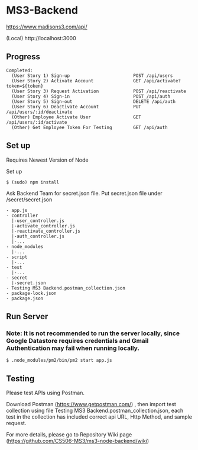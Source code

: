 # MS3-Backend

https://www.madisons3.com/api/

(Local) http://localhost:3000

## Progress

```
Completed: 
  (User Story 1) Sign-up                        POST /api/users
  (User Story 2) Activate Account               GET /api/activate?token=${token}
  (User Story 3) Request Activation             POST /api/reactivate
  (User Story 4) Sign-in                        POST /api/auth
  (User Story 5) Sign-out                       DELETE /api/auth
  (User Story 6) Deactivate Account             PUT /api/users/:id/deactivate
  (Other) Employee Activate User                GET /api/users/:id/activate
  (Other) Get Employee Token For Testing        GET /api/auth
```
  

## Set up
Requires Newest Version of Node

Set up
```
$ (sudo) npm install
```

Ask Backend Team for secret.json file.
Put secret.json file under /secret/secret.json

```
- app.js
- controller
  |-user_controller.js
  |-activate_controller.js
  |-reactivate_controller.js
  |-auth_controller.js
  |-...
- node_modules
  |-...
- script
  |-...
- test
  |-...
- secret
  |-secret.json
- Testing MS3 Backend.postman_collection.json
- package-lock.json
- package.json
```

## Run Server

### Note: It is not recommended to run the server locally, since Google Datastore requires credentials and Gmail Authentication may fail when running locally.

```
$ .node_modules/pm2/bin/pm2 start app.js
```

## Testing

Please test APIs using Postman.

Download Postman (https://www.getpostman.com/) , then import test collection using file Testing MS3 Backend.postman_collection.json, each test in the collection has included correct api URL, Http Method, and sample request.

For more details, please go to Repository Wiki page (https://github.com/CS506-MS3/ms3-node-backend/wiki)
